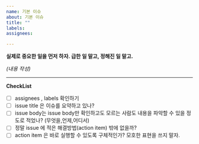```yaml
---
name: 기본 이슈
about: 기본 이슈
title: ""
labels: 
assignees: 

---
```

**실제로 중요한 일을 먼저 하자. 급한 일 말고, 정해진 일 말고.** 

*(내용 작성)*

----
**CheckList**
- [ ] assignees , labels 확인하기
- [ ] issue title 은 이슈를 요약하고 있나?
- [ ] issue body는 issue body만 확인하고도 모르는 사람도 내용을 파악할 수 있을 정도로 적었나? (무엇을,언제,어디서)
- [ ] 정말 issue 에 적은 해결방법(action item) 밖에 없을까?
- [ ] action item 은 바로 실행할 수 있도록 구체적인가? 모호한 표현을 쓰지 말자. 
